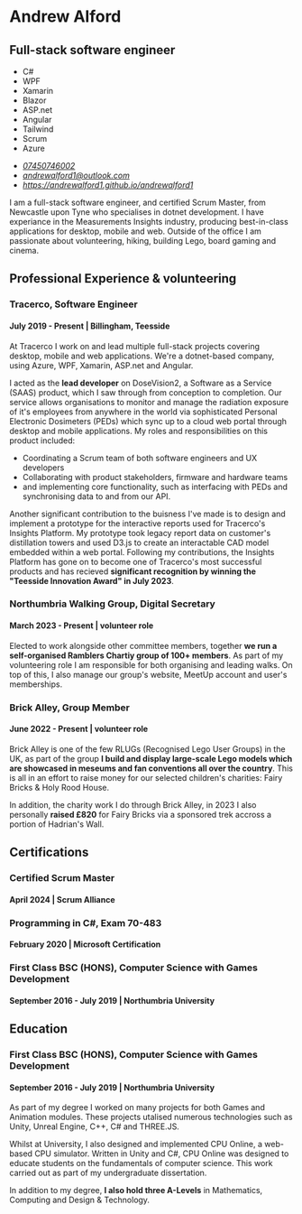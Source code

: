 
<div id="pageOneContent">
  <hgroup>
    <h1>Andrew Alford</h1>
    <h2>Full-stack software engineer</h2>
  </hgroup>

  <div class="skills">
    <ul>
      <li>C#</li>
      <li>WPF</li>
      <li>Xamarin</li>
      <li>Blazor</li>
      <li>ASP.net</li>
      <li>Angular</li>
      <li>Tailwind</li>
      <li>Scrum</li>
      <li>Azure</li>
    </ul>
  </div>

  <address>
    <ul>
      <li><a href="tel:(+44)7450746002">07450746002</a></li>
      <li><a href="mailto:andrewalford1@outlook.com">andrewalford1@outlook.com</a></li>
      <li><a href="https://andrewalford1.github.io/andrewalford1">https://andrewalford1.github.io/andrewalford1</a></li>
    </ul>
  </address>

  <p>
    I am a full-stack software engineer, and certified Scrum Master, from Newcastle upon Tyne who specialises in dotnet development. I have experiance in the Measurements Insights industry, producing best-in-class applications for desktop, mobile and web. Outside of the office I am passionate about volunteering, hiking, building Lego, board gaming and cinema.
  </p>

  <h2>Professional Experience & volunteering</h2>
  <div>  
    <hgroup>
      <h3>Tracerco, <span>Software Engineer</span></h3>
      <h4>July 2019 - Present | Billingham, Teesside</h4>
    </hgroup>
    <p>
      At Tracerco I work on and lead multiple full-stack projects covering desktop, mobile and web applications. We're a dotnet-based company, using Azure, WPF, Xamarin, ASP.net and Angular.
    </p>
    <p>
      I acted as the <b>lead developer</b> on DoseVision2, a Software as a Service (SAAS) product, which I saw through from conception to completion. Our service allows organisations to monitor and manage the radiation exposure of it's employees from anywhere in the world via sophisticated Personal Electronic Dosimeters (PEDs) which sync up to a cloud web portal through desktop and mobile applications. My roles and responsibilities on this product included:
    </p>
    <ul>
      <li>Coordinating a Scrum team of both software engineers and UX developers</li>
      <li>Collaborating with product stakeholders, firmware and hardware teams</li>
      <li>and implementing core functionality, such as interfacing with PEDs and synchronising data to and from our API.</li>
    </ul>
    <p>
      Another significant contribution to the buisness I've made is to design and implement a prototype for the interactive reports used for Tracerco's Insights Platform. My prototype took legacy report data on customer's distillation towers and used D3.js to create an interactable CAD model embedded within a web portal. Following my contributions, the Insights Platform has gone on to become one of Tracerco's most successful products and has recieved <b>significant recognition by winning the "Teesside Innovation Award" in July 2023</b>.
    </p>
  </div>

  <div>  
    <hgroup>
      <h3>Northumbria Walking Group, <span>Digital Secretary</span></h3>
      <h4>March 2023 - Present | volunteer role</h4>
    </hgroup>
    <p>
      Elected to work alongside other committee members, together <b>we run a self-organised Ramblers Chartiy group of 100+ members</b>. As part of my volunteering role I am responsible for both organising and leading walks. On top of this, I also manage our group's website, MeetUp account and user's memberships.
    </p>
  </div>
</div>

<div id="pageTwoContent">
  <div>  
    <hgroup>
      <h3>Brick Alley, <span>Group Member</span></h3>
      <h4>June 2022 - Present | volunteer role</h4>
    </hgroup>
    <p>
      Brick Alley is one of the few RLUGs (Recognised Lego User Groups) in the UK, as part of the group <b>I build and display large-scale Lego models which are showcased in meseums and fan conventions all over the country</b>. This is all in an effort to raise money for our selected children's charities: Fairy Bricks & Holy Rood House. 
    </p>
    <p>
      In addition, the charity work I do through Brick Alley, in 2023 I also personally <b>raised £820</b> for Fairy Bricks via a sponsored trek accross a portion of Hadrian's Wall.
    </p>
  </div>

  <h2>Certifications</h2>
  <hgroup>
    <h3>Certified Scrum Master</h3>
    <h4>April 2024 | Scrum Alliance</h4>
  </hgroup>
  <hgroup>
    <h3>Programming in C#, <span>Exam 70-483</span></h3>
    <h4>February 2020 | Microsoft Certification</h4>
  </hgroup>
  <hgroup>
    <h3>First Class BSC (HONS), <span>Computer Science with Games Development</span></h3>
    <h4>September 2016 - July 2019 | Northumbria University</h4>
  </hgroup>

  <h2>Education</h2>
  <div>  
    <hgroup>
      <h3>First Class BSC (HONS), <span>Computer Science with Games Development</span></h3>
      <h4>September 2016 - July 2019 | Northumbria University</h4>
    </hgroup>
    <p>
      As part of my degree I worked on many projects for both Games and Animation modules. These projects utalised numerous technologies such as Unity, Unreal Engine, C++, C# and THREE.JS.
    </p>
    <p>
    Whilst at University, I also designed and implemented CPU Online, a web-based CPU simulator. Written in Unity and C#, CPU Online was designed to educate students on the fundamentals of computer science. This work carried out as part of my undergraduate dissertation.
    </p>
    <p>
      In addition to my degree, <b>I also hold three A-Levels</b> in Mathematics, Computing and Design & Technology.
    </p>
  </div>
</div>
